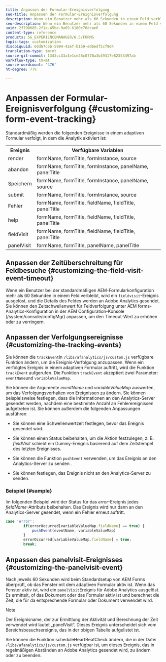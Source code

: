 ```yaml
---
title: Anpassen der Formular-Ereignisverfolgung
seo-title: Anpassen der Formular-Ereignisverfolgung
description: Wenn ein Benutzer mehr als 60 Sekunden in einem Feld verbleibt, wird ein fieldvisit-Ereignis ausgelöst, und die Details des Feldes werden an Adobe SiteCatalyst gesendet.
seo-description: Wenn ein Benutzer mehr als 60 Sekunden in einem Feld verbleibt, wird ein fieldvisit-Ereignis ausgelöst, und die Details des Feldes werden an Adobe SiteCatalyst gesendet.
uuid: 2f790085-2f1a-45be-9a69-6100c76dcae0
content-type: reference
products: SG_EXPERIENCEMANAGER/6.5/FORMS
topic-tags: customization
discoiquuid: 60d67c6b-5994-42ef-b159-ed6edf5cf9d4
translation-type: tm+mt
source-git-commit: 1343cc33a1e1ce26c0770a3b49317e82353497ab
workflow-type: tm+mt
source-wordcount: '476'
ht-degree: 77%

---
```



# Anpassen der Formular-Ereignisverfolgung {#customizing-form-event-tracking}

Standardmäßig werden die folgenden Ereignisse in einem adaptiven Formular verfolgt, in dem die Analytik aktiviert ist:

<table>
 <tbody>
  <tr>
   <th>Ereignis</th>
   <th>Verfügbare Variablen</th>
  </tr>
  <tr>
   <td>render</td>
   <td>formName, formTitle, formInstance, source</td>
  </tr>
  <tr>
   <td>abandon</td>
   <td>formName, formTitle, formInstance, panelName, panelTitle</td>
  </tr>
  <tr>
   <td>Speichern</td>
   <td>formName, formTitle, formInstance, panelName, source</td>
  </tr>
  <tr>
   <td>submit</td>
   <td>formName, formTitle, formInstance, source</td>
  </tr>
  <tr>
   <td>Fehler</td>
   <td>formName, formTitle, fieldName, fieldTitle, panelTitle</td>
  </tr>
  <tr>
   <td>help</td>
   <td>formName, formTitle, fieldName, fieldTitle, panelTitle</td>
  </tr>
  <tr>
   <td>fieldVisit</td>
   <td>formName, formTitle, fieldName, fieldTitle, panelTitle<br /> </td>
  </tr>
  <tr>
   <td>panelVisit</td>
   <td>formName, formTitle, panelName, panelTitle</td>
  </tr>
 </tbody>
</table>

## Anpassen der Zeitüberschreitung für Feldbesuche  {#customizing-the-field-visit-event-timeout}

Wenn ein Benutzer bei der standardmäßigen AEM-Formularkonfiguration mehr als 60 Sekunden in einem Feld verbleibt, wird ein `fieldvisit`-Ereignis ausgelöst, und die Details des Feldes werden an Adobe Analytics gesendet. Sie können den Zeitschwellenwert für Feldverfolgung unter AEM forms-Analytics-Konfiguration in der AEM Configuration-Konsole (/system/console/configMgr) anpassen, um den Timeout-Wert zu erhöhen oder zu verringern.

## Anpassen der Verfolgungsereignisse  {#customizing-the-tracking-events}

Sie können die `trackEvent`in `/libs/afanalytics/js/custom.js` verfügbare Funktion ändern, um die Ereignis-Verfolgung anzupassen. Wenn ein verfolgtes Ereignis in einem adaptiven Formular auftritt, wird die Funktion `trackEvent` aufgerufen. Die Funktion `trackEvent` akzeptiert zwei Parameter: `eventName`und `variableValueMap`.

Sie können die Argumente *eventName* und *variableValueMap* auswerten, um das Verfolgungsverhalten von Ereignissen zu ändern. Sie können beispielsweise festlegen, dass die Informationen an den Analytics-Server gesendet werden, nachdem eine bestimmte Anzahl an Fehlerereignissen aufgetreten ist. Sie können außerdem die folgenden Anpassungen ausführen:

* Sie können eine Schwellenwertzeit festlegen, bevor das Ereignis gesendet wird.
* Sie können einen Status beibehalten, um die Aktion festzulegen, z. B. *fieldVisit* schiebt ein Dummy-Ereignis basierend auf dem Zeitstempel des letzten Ereignisses.
* Sie können die Funktion `pushEvent` verwenden, um das Ereignis an den Analytics-Server zu senden *.*

* Sie können festlegen, das Ereignis nicht an den Analytics-Server zu senden.

### Beispiel {#sample}

Im folgenden Beispiel wird der Status für das *error*-Ereignis jedes *fieldName*-Attributs beibehalten. Das Ereignis wird nur dann an den Analytics-Server gesendet, wenn ein Fehler erneut auftritt.

```javascript
case 'error':
        if(errorOccurred[variableValueMap.fieldName] == true) {
            pushEvent(eventName, variableValueMap)
        }
        errorOccurred[variableValueMap.fieldName] = true;
        break;
```

## Anpassen des panelvisit-Ereignisses {#customizing-the-panelvisit-event}

Nach jeweils 60 Sekunden wird beim Standardsetup von AEM Forms überprüft, ob das Fenster mit dem adaptiven Formular aktiv ist. Wenn das Fenster aktiv ist, wird ein `panelVisit`Ereignis für Adobe Analytics ausgelöst. Es ermittelt, of das Dokument oder das Formular aktiv ist und berechnet die Zeit, die für da entsprechende Formular oder Dokument verwendet wird.

>[!NOTE]
>
>Der Ereignisname, der zur Ermittlung der Aktivität und Berechnung der Zeit verwendet wird lautet „panelVisit“. Dieses Ereignis unterscheidet sich vom Bereichsbesuchsereignis, das in der obigen Tabelle aufgelistet ist.

Sie können die Funktion scheduleHeartBeatCheck ändern, die in der Datei `/libs/afanalytics/js/custom.js` verfügbar ist, um dieses Ereignis, das in regelmäßigen Abständen an Adobe Analytics gesendet wird, zu ändern oder zu beenden.
